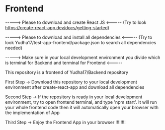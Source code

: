 # Frontend

-----> Please to download and create React JS <-----
(Try to look https://create-react-app.dev/docs/getting-started)

-----> Please to download and install all dependencies <-----
(Try to look Yudha17/test-app-frontend/package.json to search all dependencies needed)

-----> Make sure in your local development environment you divide which is terminal for Backend and terminal for Frontend <-----

This repository is a frontend of Yudha17/Backend repository


First Step 
-> Download this repository to your local development environment after create-react-app and download all dependencies

Second Step
-> If the repository is ready in your local development environment, try to open frontend terminal, and type 'npm start'. It will run your whole frontend code then it will automatically open your browser with the implementation of App

Third Step
-> Enjoy the Frontend App in your browser !!!!!!!!

